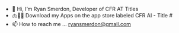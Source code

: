 - 👋 Hi, I’m Ryan Smerdon, Developer of CFR AT Titles
- 🫁👩‍⚕️ Download my Apps on the app store labeled CFR AI - Title #
- 📫 How to reach me ... ryansmerdon@gmail.com

<!---
RSmerdon1/RSmerdon1 is a ✨ special ✨ repository because its `README.md` (this file) appears on your GitHub profile.
You can click the Preview link to take a look at your changes.
--->
